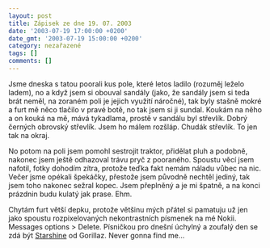 ```yaml
---
layout: post
title: Zápisek ze dne 19. 07. 2003
date: '2003-07-19 17:00:00 +0200'
date_gmt: '2003-07-19 15:00:00 +0200'
category: nezařazené
tags: []
comments: []
---
```

<p>Jsme dneska s tatou poorali kus pole, které letos ladilo (rozuměj leželo ladem), no   a když jsem si obouval sandály (jako, že sandály jsem si teda brát neměl, na zoraném poli   je jejich využití náročné), tak byly stašně mokré a furt mě něco tlačilo v pravé botě,   no tak jsem si ji sundal. Koukám na něho a on kouká na mě, mává tykadlama, prostě v sandálu   byl střevlík. Dobrý černých obrovský střevlík. Jsem ho málem rozšláp. Chudák střevlík. To jen tak na okraj.</p>
<p>No potom na poli jsem pomohl sestrojit traktor, přidělat pluh a podobně, nakonec jsem ještě odhazoval trávu   pryč z pooraného. Spoustu věcí jsem nafotil, fotky dohodím zítra, protože teďka fakt nemám náladu   vůbec na nic. Večer jsme opékali špekáčky, přestože jsem původně nechtěl jediný, tak jsem toho nakonec   sežral kopec. Jsem přeplněný a je mi špatně, a na konci prázdnin budu kulatý jak prase. Ehm.</p>
<p>Chytám furt větší depku, protože většinu mých přátel si pamatuju už jen jako spoustu   rozpixelovaných nekontrastních písmenek na mé Nokii. Messages options &gt; Delete. Písničkou pro dnešní   úchylný a zoufalý den se zdá být <a href="art.php?a=starshine.htm">Starshine</a> od Gorillaz. Never gonna find me...</p>
